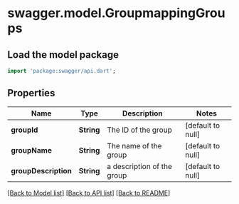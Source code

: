 # swagger.model.GroupmappingGroups

## Load the model package
```dart
import 'package:swagger/api.dart';
```

## Properties
Name | Type | Description | Notes
------------ | ------------- | ------------- | -------------
**groupId** | **String** | The ID of the group | [default to null]
**groupName** | **String** | The name of the group | [default to null]
**groupDescription** | **String** | a description of the group | [default to null]

[[Back to Model list]](../README.md#documentation-for-models) [[Back to API list]](../README.md#documentation-for-api-endpoints) [[Back to README]](../README.md)

